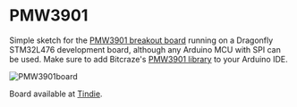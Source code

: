 # PMW3901

Simple sketch for the [PMW3901 breakout board](https://www.tindie.com/products/onehorse/pmw3901-optical-flow-sensor/) running on a Dragonfly STM32L476 development board, although any Arduino MCU with SPI can be used. Make sure to add Bitcraze's [PMW3901 library](https://github.com/bitcraze/Bitcraze_PMW3901) to your Arduino IDE.

![PMW3901board](https://user-images.githubusercontent.com/6698410/36648470-da9c7e90-1a48-11e8-8627-06c4ce7c016b.jpg)

Board available at [Tindie](https://www.tindie.com/products/onehorse/pmw3901-optical-flow-sensor/?pt=ac_prod_search).
